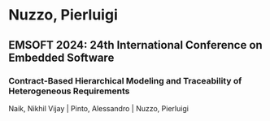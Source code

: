 # Nuzzo, Pierluigi

## EMSOFT 2024: 24th International Conference on Embedded Software

### Contract-Based Hierarchical Modeling and Traceability of Heterogeneous Requirements
Naik, Nikhil Vijay | Pinto, Alessandro | Nuzzo, Pierluigi

